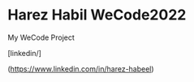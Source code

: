 # Harez Habil WeCode2022
My WeCode Project

[linkedin/]

(https://www.linkedin.com/in/harez-habeel)


